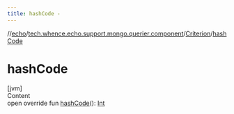 ```yaml
---
title: hashCode -
---
```

//[echo](../../index.md)/[tech.whence.echo.support.mongo.querier.component](../index.md)/[Criterion](index.md)/[hashCode](hash-code.md)



# hashCode  
[jvm]  
Content  
open override fun [hashCode](hash-code.md)(): [Int](https://kotlinlang.org/api/latest/jvm/stdlib/kotlin/-int/index.html)  



